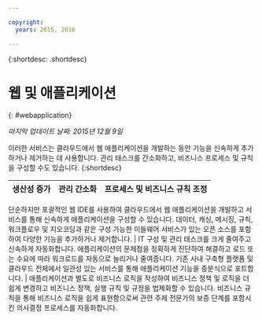 ```yaml
---

copyright:
  years: 2015, 2016

---
```



{:shortdesc: .shortdesc} 

# 웹 및 애플리케이션
{: #webapplication}

*마지막 업데이트 날짜: 2015년 12월 9일*

이러한 서비스는 클라우드에서
웹 애플리케이션을 개발하는 동안 기능을 신속하게 추가하거나 제거하는 데
사용합니다. 관리 태스크를 간소화하고, 비즈니스 프로세스 및 규칙을
구성할 수도 있습니다. {:shortdesc}


생산성 증가 | 관리 간소화 | 프로세스 및 비즈니스 규칙 조정
--- | --- | ---
단순하지만 포괄적인 웹 IDE를 사용하여 클라우드에서 웹 애플리케이션을 개발하고
서비스를 통해 신속하게 애플리케이션을 구성할 수 있습니다.
데이터, 캐싱, 메시징, 규칙, 워크플로우 및 지오코딩과 같은 구성 가능한 미들웨어 서비스가 있는 오픈 소스를 포함하여
다양한 기능을 추가하거나 제거합니다.  | IT 구성 및 관리 태스크를 크게 줄여주고 신속하게 자동화합니다.
애플리케이션의 문제점을 정확하게 진단하여 해결하고 로드 또는 수요에 따라
워크로드를 자동으로 늘리거나 줄여줍니다.
기존 사내 구축형 플랫폼 및 클라우드 전체에서 일관성 있는 서비스를 통해 애플리케이션 기능을 증분식으로 포트합니다.  | 애플리케이션과 별도로 비즈니스 로직을 작성하여 비즈니스 정책 및 로직을 더 쉽게 변경하고 비즈니스 정책, 실행 규칙 및 규정을 법제화할 수 있습니다. 비즈니스 규칙을 통해 비즈니스 로직을 쉽게 표현함으로써 관련 주제 전문가의 보증 단계를 포함시킨 의사결정 프로세스를 자동화합니다.
